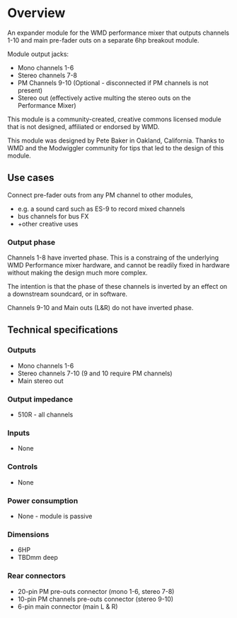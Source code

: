 # Overview

An expander module for the WMD performance mixer that outputs channels 1-10 and main pre-fader outs on a separate 6hp breakout module.

Module output jacks:

- Mono channels 1-6
- Stereo channels 7-8
- PM Channels 9-10 (Optional - disconnected if PM channels is not present)
- Stereo out (effectively active multing the stereo outs on the Performance Mixer)

This module is a community-created, creative commons licensed module that is not designed, affiliated or endorsed by WMD.

This module was designed by Pete Baker in Oakland, California.  Thanks to WMD and the Modwiggler community for tips that led to the design of this module.

## **Use cases**

Connect pre-fader outs from any PM channel to other modules, 

- e.g. a sound card such as ES-9 to record mixed channels
- bus channels for bus FX
- +other creative uses

### Output phase

Channels 1-8 have inverted phase.  This is a constraing of the underlying 
WMD Performance mixer hardware, and cannot be readily fixed in hardware without making the design 
much more complex.  

The intention is that the phase of these channels is inverted by an effect on a downstream 
soundcard, or in software.

Channels 9-10 and Main outs (L&R) do not have inverted phase.

## **Technical specifications**

### Outputs

- Mono channels 1-6
- Stereo channels 7-10 (9 and 10 require PM channels)
- Main stereo out

### **Output impedance**

- 510R - all channels

### Inputs

- None

### Controls

- None

### Power consumption

- None - module is passive

### Dimensions

- 6HP
- TBDmm deep

### Rear connectors

- 20-pin PM pre-outs connector (mono 1-6, stereo 7-8)
- 10-pin PM channels pre-outs connector (stereo 9-10)
- 6-pin main connector (main L & R)
